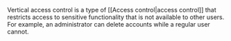 Vertical access control is a type of [[Access control|access control]] that restricts access to sensitive functionality that is not available to other users. For example, an administrator can delete accounts while a regular user cannot.